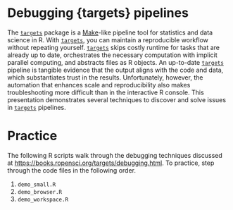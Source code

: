 # Debugging {targets} pipelines

The [`targets`](https://docs.ropensci.org/targets/) package is a [Make](https://www.gnu.org/software/make/)-like pipeline tool for statistics and data science in R. With [`targets`](https://docs.ropensci.org/targets/), you can maintain a reproducible workflow without repeating yourself. [`targets`](https://docs.ropensci.org/targets/) skips costly runtime for tasks that are already up to date, orchestrates the necessary computation with implicit parallel computing, and abstracts files as R objects. An up-to-date [`targets`](https://docs.ropensci.org/targets/) pipeline is tangible evidence that the output aligns with the code and data, which substantiates trust in the results. Unfortunately, however, the automation that enhances scale and reproducibility also makes troubleshooting more difficult than in the interactive R console. This presentation demonstrates several techniques to discover and solve issues in [`targets`](https://docs.ropensci.org/targets/) pipelines.

# Practice

The following R scripts walk through the debugging techniques discussed at <https://books.ropensci.org/targets/debugging.html>. To practice, step through the code files in the following order.

1. `demo_small.R`
1. `demo_browser.R`
1. `demo_workspace.R`
